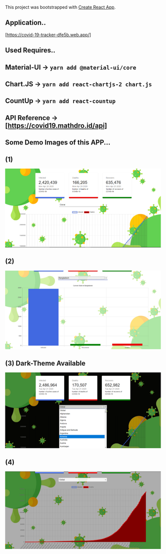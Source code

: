 This project was bootstrapped with [Create React App](https://github.com/facebook/create-react-app).

## Application..
  [https://covid-19-tracker-dfe5b.web.app/]

## Used Requires..
  ## Material-UI  -> `yarn add @material-ui/core`
  ## Chart.JS -> `yarn add react-chartjs-2 chart.js`
  ## CountUp -> `yarn add react-countup`
  
## API Reference -> [https://covid19.mathdro.id/api]

## Some Demo Images of this APP...
 
## (1) 
  ![](./demoImage_1.png)
## (2) 
  ![](./demoImage_3.png)
  
## (3) Dark-Theme Available
  ![](./demoDark_1.png)
## (4)
  ![](./demoDark_2.png)
